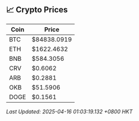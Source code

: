 ## 📈 Crypto Prices

| Coin | Price |
| ---- | ----- |
| BTC | $84838.0919 |
| ETH | $1622.4632 |
| BNB | $584.3056 |
| CRV | $0.6062 |
| ARB | $0.2881 |
| OKB | $51.5906 |
| DOGE | $0.1561 |

_Last Updated: 2025-04-16 01:03:19.132 +0800 HKT_